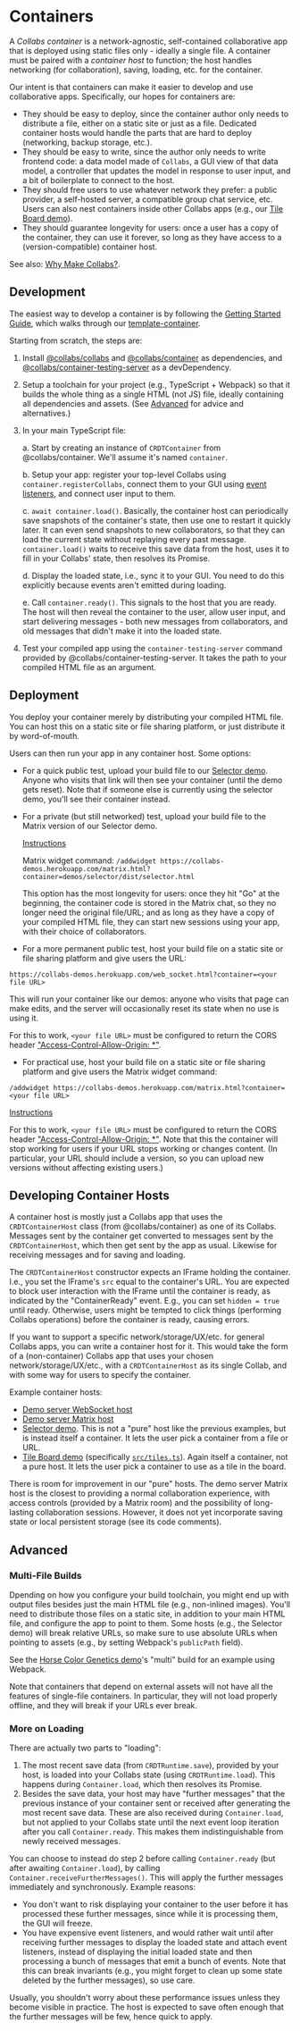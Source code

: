 # Containers

A _Collabs container_ is a network-agnostic, self-contained collaborative app that is deployed using static files only - ideally a single file. A container must be paired with a _container host_ to function; the host handles networking (for collaboration), saving, loading, etc. for the container.

Our intent is that containers can make it easier to develop and use collaborative apps. Specifically, our hopes for containers are:

- They should be easy to deploy, since the container author only needs to distribute a file, either on a static site or just as a file. Dedicated container hosts would handle the parts that are hard to deploy (networking, backup storage, etc.).
- They should be easy to write, since the author only needs to write frontend code: a data model made of `Collabs`, a GUI view of that data model, a controller that updates the model in response to user input, and a bit of boilerplate to connect to the host.
- They should free users to use whatever network they prefer: a public provider, a self-hosted server, a compatible group chat service, etc. Users can also nest containers inside other Collabs apps (e.g., our [Tile Board demo](https://collabs-demos.herokuapp.com/web_socket.html?container=demos/tile-board/dist/tile_board.html)).
- They should guarantee longevity for users: once a user has a copy of the container, they can use it forever, so long as they have access to a (version-compatible) container host.

See also: [Why Make Collabs?](../further_info/why.html).

## Development

The easiest way to develop a container is by following the [Getting Started Guide](../quick_start.html), which walks through our [template-container](https://github.com/composablesys/collabs/tree/master/template-container).

Starting from scratch, the steps are:

1. Install [@collabs/collabs](https://www.npmjs.com/package/@collabs/collabs) and [@collabs/container](https://www.npmjs.com/package/@collabs/container) as dependencies, and [@collabs/container-testing-server](https://www.npmjs.com/package/@collabs/container-testing-server) as a devDependency.
2. Setup a toolchain for your project (e.g., TypeScript + Webpack) so that it builds the whole thing as a single HTML (not JS) file, ideally containing all dependencies and assets. (See [Advanced](#advanced) for advice and alternatives.)
3. In your main TypeScript file:

   a. Start by creating an instance of `CRDTContainer` from @collabs/container. We'll assume it's named `container`.

   b. Setup your app: register your top-level Collabs using `container.registerCollabs`, connect them to your GUI using [event listeners](../advanced/events.html), and connect user input to them.

   c. `await container.load()`. Basically, the container host can periodically save snapshots of the container's state, then use one to restart it quickly later. It can even send snapshots to new collaborators, so that they can load the current state without replaying every past message. `container.load()` waits to receive this save data from the host, uses it to fill in your Collabs' state, then resolves its Promise.

   d. Display the loaded state, i.e., sync it to your GUI. You need to do this explicitly because events aren't emitted during loading.

   e. Call `container.ready()`. This signals to the host that you are ready. The host will then reveal the container to the user, allow user input, and start delivering messages - both new messages from collaborators, and old messages that didn't make it into the loaded state.

4. Test your compiled app using the `container-testing-server` command provided by @collabs/container-testing-server. It takes the path to your compiled HTML file as an argument.

## Deployment

You deploy your container merely by distributing your compiled HTML file. You can host this on a static site or file sharing platform, or just distribute it by word-of-mouth.

Users can then run your app in any container host. Some options:

- For a quick public test, upload your build file to our [Selector demo](https://collabs-demos.herokuapp.com/web_socket.html?container=demos/selector/dist/selector.html). Anyone who visits that link will then see your container (until the demo gets reset). Note that if someone else is currently using the selector demo, you'll see their container instead.
- For a private (but still networked) test, upload your build file to the Matrix version of our Selector demo.

  [Instructions](https://collabs-demos.herokuapp.com/#matrix)

  Matrix widget command: `/addwidget https://collabs-demos.herokuapp.com/matrix.html?container=demos/selector/dist/selector.html`

  This option has the most longevity for users: once they hit "Go" at the beginning, the container code is stored in the Matrix chat, so they no longer need the original file/URL; and as long as they have a copy of your compiled HTML file, they can start new sessions using your app, with their choice of collaborators.

- For a more permanent public test, host your build file on a static site or file sharing platform and give users the URL:

```
https://collabs-demos.herokuapp.com/web_socket.html?container=<your file URL>
```

This will run your container like our demos: anyone who visits that page can make edits, and the server will occasionally reset its state when no use is using it.

For this to work, `<your file URL>` must be configured to return the CORS header ["Access-Control-Allow-Origin: \*"](https://developer.mozilla.org/en-US/docs/Web/HTTP/Headers/Access-Control-Allow-Origin).

- For practical use, host your build file on a static site or file sharing platform and give users the Matrix widget command:

```
/addwidget https://collabs-demos.herokuapp.com/matrix.html?container=<your file URL>
```

[Instructions](https://collabs-demos.herokuapp.com/#matrix)

For this to work, `<your file URL>` must be configured to return the CORS header ["Access-Control-Allow-Origin: \*"](https://developer.mozilla.org/en-US/docs/Web/HTTP/Headers/Access-Control-Allow-Origin). Note that this the container will stop working for users if your URL stops working or changes content. (In particular, your URL should include a version, so you can upload new versions without affecting existing users.)

## Developing Container Hosts

A container host is mostly just a Collabs app that uses the `CRDTContainerHost` class (from @collabs/container) as one of its Collabs. Messages sent by the container get converted to messages sent by the `CRDTContainerHost`, which then get sent by the app as usual. Likewise for receiving messages and for saving and loading.

The `CRDTContainerHost` constructor expects an IFrame holding the container. I.e., you set the IFrame's `src` equal to the container's URL. You are expected to block user interaction with the IFrame until the container is ready, as indicated by the "ContainerReady" event. E.g., you can set `hidden = true` until ready. Otherwise, users might be tempted to click things (performing Collabs operations) before the container is ready, causing errors.

If you want to support a specific network/storage/UX/etc. for general Collabs apps, you can write a container host for it. This would take the form of a (non-container) Collabs app that uses your chosen network/storage/UX/etc., with a `CRDTContainerHost` as its single Collab, and with some way for users to specify the container.

Example container hosts:

- [Demo server WebSocket host](https://github.com/composablesys/collabs/blob/master/demos/server/src/site/web_socket.ts)
- [Demo server Matrix host](https://github.com/composablesys/collabs/blob/master/demos/server/src/site/matrix.ts)
- [Selector demo](https://github.com/composablesys/collabs/tree/master/demos/selector). This is not a "pure" host like the previous examples, but is instead itself a container. It lets the user pick a container from a file or URL.
- [Tile Board demo](https://github.com/composablesys/collabs/tree/master/demos/tile-board) (specifically [`src/tiles.ts`](https://github.com/composablesys/collabs/blob/master/demos/tile-board/src/tiles.ts)). Again itself a container, not a pure host. It lets the user pick a container to use as a tile in the board.

There is room for improvement in our "pure" hosts. The demo server Matrix host is the closest to providing a normal collaboration experience, with access controls (provided by a Matrix room) and the possibility of long-lasting collaboration sessions. However, it does not yet incorporate saving state or local persistent storage (see its code comments).

<!-- ## Internals

TODO, maybe not necessary (typedoc should be enough) -->

## <a id="advanced"></a>Advanced

### Multi-File Builds

Dpending on how you configure your build toolchain, you might end up with output files besides just the main HTML file (e.g., non-inlined images). You'll need to distribute those files on a static site, in addition to your main HTML file, and configure the app to point to them. Some hosts (e.g., the Selector demo) will break relative URLs, so make sure to use absolute URLs when pointing to assets (e.g., by setting Webpack's `publicPath` field).

See the [Horse Color Genetics demo](https://github.com/composablesys/collabs/tree/master/demos/horse-color-genetics)'s "multi" build for an example using Webpack.

Note that containers that depend on external assets will not have all the features of single-file containers. In particular, they will not load properly offline, and they will break if your URLs ever break.

### <a id="loading"></a>More on Loading

There are actually two parts to "loading":

1. The most recent save data (from `CRDTRuntime.save`), provided by your host, is loaded into your Collabs state (using `CRDTRuntime.load`). This happens during `Container.load`, which then resolves its Promise.
2. Besides the save data, your host may have "further messages" that the previous instance of your container sent or received after generating the most recent save data. These are also received during `Container.load`, but not applied to your Collabs state until the next event loop iteration after you call `Container.ready`. This makes them indistinguishable from newly received messages.

You can choose to instead do step 2 before calling `Container.ready` (but after awaiting `Container.load`), by calling `Container.receiveFurtherMessages()`. This will apply the further messages immediately and synchronously. Example reasons:

- You don't want to risk displaying your container to the user before it has processed these further messages, since while it is processing them, the GUI will freeze.
- You have expensive event listeners, and would rather wait until after receiving further messages to display the loaded state and attach event listeners, instead of displaying the initial loaded state and then processing a bunch of messages that emit a bunch of events. Note that this can break invariants (e.g., you might forget to clean up some state deleted by the further messages), so use care.

Usually, you shouldn't worry about these performance issues unless they become visible in practice. The host is expected to save often enough that the further messages will be few, hence quick to apply.
